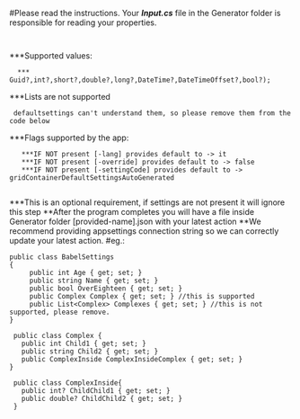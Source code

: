 ﻿#Please read the instructions.
Your ***Input.cs*** file in the Generator folder is responsible for reading your properties. 
```The properties MUST be put inside a BabelSettings class.!!!
```
```We have support for Complex types (make sure you add the class for the type)
```
***Supported values: 
```  ***(string, Guid, int, short, double, long, DateTime, DateTimeOffset, bool,
  ***         Guid?,int?,short?,double?,long?,DateTime?,DateTimeOffset?,bool?);
```
***Lists are not supported 
```
 defaultsettings can't understand them, so please remove them from the code below
```
***Flags supported by the app: 
``` [-lang] [-settingCode]
   ***IF NOT present [-lang] provides default to -> it
   ***IF NOT present [-override] provides default to -> false
   ***IF NOT present [-settingCode] provides default to -> gridContainerDefaultSettingsAutoGenerated
 ```
```Appsettings.json can be configured to support mongob connection string.
```
  ***This is an optional requirement, if settings are not present it will ignore this step
**After the program completes you will have a file inside Generator folder [provided-name].json with your latest action
**We recommend providing appsettings connection string so we can correctly update your latest action.
#eg.:
```
public class BabelSettings
{
     public int Age { get; set; }
     public string Name { get; set; }
     public bool OverEighteen { get; set; }
     public Complex Complex { get; set; } //this is supported 
     public List<Complex> Complexes { get; set; } //this is not supported, please remove.	
}

 public class Complex {
   public int Child1 { get; set; }
   public string Child2 { get; set; }
   public ComplexInside ComplexInsideComplex { get; set; }
}
 
 public class ComplexInside{
   public int? ChildChild1 { get; set; }
   public double? ChildChild2 { get; set; }
 }
 ```
